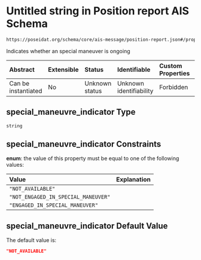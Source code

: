 # Untitled string in Position report AIS Schema

```txt
https://poseidat.org/schema/core/ais-message/position-report.json#/properties/special_maneuvre_indicator
```

Indicates whether an special maneuver is ongoing

| Abstract            | Extensible | Status         | Identifiable            | Custom Properties | Additional Properties | Access Restrictions | Defined In                                                                                    |
| :------------------ | :--------- | :------------- | :---------------------- | :---------------- | :-------------------- | :------------------ | :-------------------------------------------------------------------------------------------- |
| Can be instantiated | No         | Unknown status | Unknown identifiability | Forbidden         | Allowed               | none                | [position-report.json*](schemas/core/ais-message/position-report.json "open original schema") |

## special_maneuvre_indicator Type

`string`

## special_maneuvre_indicator Constraints

**enum**: the value of this property must be equal to one of the following values:

| Value                               | Explanation |
| :---------------------------------- | :---------- |
| `"NOT_AVAILABLE"`                   |             |
| `"NOT_ENGAGED_IN_SPECIAL_MANEUVER"` |             |
| `"ENGAGED_IN_SPECIAL_MANEUVER"`     |             |

## special_maneuvre_indicator Default Value

The default value is:

```json
"NOT_AVAILABLE"
```
